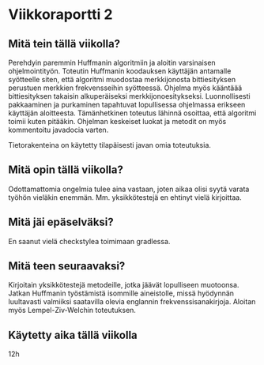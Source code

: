 # Viikkoraportti 2

## Mitä tein tällä viikolla?

Perehdyin paremmin Huffmanin algoritmiin ja aloitin varsinaisen ohjelmointityön. Toteutin Huffmanin koodauksen käyttäjän antamalle syötteelle siten, että algoritmi muodostaa merkkijonosta bittiesityksen perustuen merkkien frekvensseihin syötteessä. Ohjelma myös kääntäää bittiesityksen takaisin alkuperäiseksi merkkijonoesitykseksi. Luonnollisesti pakkaaminen ja purkaminen tapahtuvat lopullisessa ohjelmassa erikseen käyttäjän aloitteesta. Tämänhetkinen toteutus lähinnä osoittaa, että algoritmi toimii kuten pitääkin. Ohjelman keskeiset luokat ja metodit on myös kommentoitu javadocia varten.

Tietorakenteina on käytetty tilapäisesti javan omia toteutuksia.

## Mitä opin tällä viikolla?

Odottamattomia ongelmia tulee aina vastaan, joten aikaa olisi syytä varata työhön vieläkin enemmän. Mm. yksikkötestejä en ehtinyt vielä kirjoittaa.

## Mitä jäi epäselväksi?

En saanut vielä checkstylea toimimaan gradlessa.  

## Mitä teen seuraavaksi?

Kirjoitain yksikkötestejä metodeille, jotka jäävät lopulliseen muotoonsa. Jatkan Huffmanin työstämistä isommille aineistolle, missä hyödynnän luultavasti valmiiksi saatavilla olevia englannin frekvenssisanakirjoja. Aloitan myös Lempel-Ziv-Welchin toteutuksen. 

## Käytetty aika tällä viikolla

12h